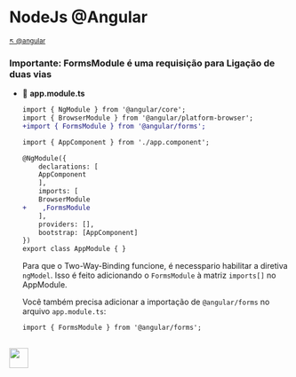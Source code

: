# NodeJs @Angular

<sub>[:arrow_upper_left: @angular](readme.md) <sub>

### Importante: FormsModule é uma requisição para Ligação de duas vias

- :page_facing_up: **app.module.ts**
    ```diff
    import { NgModule } from '@angular/core';
    import { BrowserModule } from '@angular/platform-browser';
    +import { FormsModule } from '@angular/forms';

    import { AppComponent } from './app.component';

    @NgModule({
        declarations: [
        AppComponent
        ],
        imports: [
        BrowserModule
    +    ,FormsModule
        ],
        providers: [],
        bootstrap: [AppComponent]
    })
    export class AppModule { }
    ```
    
    Para que o Two-Way-Binding funcione, é necesspario habilitar a diretiva `ngModel`. Isso é feito adicionando o `FormsModule` à matriz `imports[]` no AppModule.

    Você também precisa adicionar a importação de `@angular/forms` no arquivo `app.module.ts`:

    `import { FormsModule } from '@angular/forms';`

<sub></sub>
---
<image src="../img/icon.svg" width="34px" height="36px"/>

<br/>&nbsp;&nbsp;&nbsp;&nbsp;&nbsp;&nbsp;&nbsp;&nbsp;&nbsp;&nbsp;&nbsp;